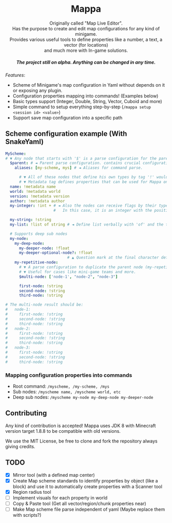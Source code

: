 <h1 align="center">Mappa</h1>
<p align="center">
Originally called "Map Live Editor".<br>
Has the purpose to create and edit map configurations for any kind of minigame.<br>
Provides various useful tools to define properties like a number, a text, a vector (for locations)<br>
and much more with In-game solutions.<br>
</p>
<h5 align="center">The project still on alpha. Anything can be changed in any time.</h5>

*Features*:
- Scheme of Minigame's map configuration in Yaml without depends on it or exposing any plugin.
- Configuration properties mapping into commands! (Examples below)
- Basic types support (Integer, Double, String, Vector, Cuboid and more)
- Simple command to setup everything step-by-step (`/mappa setup <session id> <value>`)
- Support save map configuration into a specific path

## Scheme configuration example (With SnakeYaml)
```yaml
MyScheme:
# ▼ Any node that starts with '$' is a parse configuration for the parent node (MyScheme).
  $parent: # ◄ Parent parse configuration. contains crucial configuration of the entire scheme.
    aliases: [my-scheme, mys] # ◄ Aliases for command parse.

      # ▼ All of these nodes that define his own types by tag '!' would be considered properties.
      # ▼ Metadata tag defines properties that can be used for Mappa on his commands.
  name: !metadata name
  world: !metadata world
  version: !metadata version
  author: !metadata author
  my-integer: !int + # ◄ Also the nodes can receive flags by their type.
                     #   In this case, it is an integer with the positive flag to deny any negative int number.

  my-string: !string
  my-list: !list of string # ◄ Define list verbally with 'of' and the type of the list.

  # Supports deep sub nodes
  my-node:
    my-deep-node:
      my-deeper-node: !float
      my-deeper-optional-node?: !float
                           # ▲ Question mark at the final character defines an optional node.
    my-repetitive-node:
      # ▼ A parse configuration to duplicate the parent node (my-repetitive-node) for each node of the array.
      # ▼ Useful for cases like mini-game teams and more.
      $multi-node: ['node-1', "node-2", "node-3"]

      first-node: !string
      second-node: !string
      third-node: !string

# The multi-node result should be:
#   node-1:
#     first-node: !string
#     second-node: !string
#     third-node: !string
#   node-2:
#     first-node: !string
#     second-node: !string
#     third-node: !string
#   node-3:
#     first-node: !string
#     second-node: !string
#     third-node: !string

```

### Mapping configuration properties into commands
* Root command: `/myscheme, /my-scheme, /mys`
* Sub nodes: `/myscheme name, /myscheme world, etc`
* Deep sub nodes: `/myscheme my-node my-deep-node my-deeper-node`

## Contributing
Any kind of contribution is accepted!
Mappa uses JDK 8 with Minecraft version target 1.8.8 to be compatible with old versions.

We use the MIT License, be free to clone and fork the repository always giving credits.

## TODO
- [X] Mirror tool (with a defined map center)
- [X] Create Map scheme standards to identify properties by object (like a block) and use it to automatically create properties with a Scanner tool
- [X] Region radius tool
- [ ] Implement visuals for each property in world
- [ ] Copy & Paste tool (Get all vector/region/chunk properties near)
- [ ] Make Map scheme file parse independent of yaml (Maybe replace them with scripts?)
